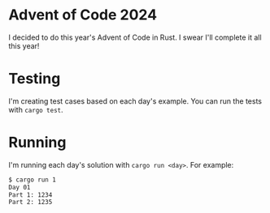 # Advent of Code 2024

I decided to do this year's Advent of Code in Rust. I swear I'll complete it all this year!

# Testing

I'm creating test cases based on each day's example. You can run the tests with `cargo test`.

# Running

I'm running each day's solution with `cargo run <day>`. For example:
```bash
$ cargo run 1
Day 01
Part 1: 1234
Part 2: 1235
```
